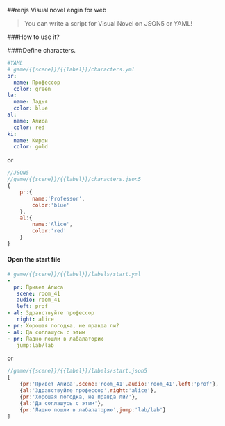 
##renjs
Visual novel engin for web
>You can write a script for Visual Novel on JSON5 or YAML!

###How to use it?

####Define characters.

```yaml
#YAML
# game/{{scene}}/{{label}}/characters.yml
pr:
  name: Профессор
  color: green
la:
  name: Ладья
  color: blue
al:
  name: Алиса
  color: red
ki:
  name: Кирон
  color: gold

```

or

```javascript
//JSON5
//game/{{scene}}/{{label}}/characters.json5
{
	pr:{ 
		name:'Professor',
		color:'blue'
	},
	al:{
		name:'Alice',
		color:'red'
	}
}

```

#### Open the start file
```yaml
# game/{{scene}}/{{label}}/labels/start.yml
-
  pr: Привет Алиса
   scene: room_41
   audio: room_41
   left: prof
- al: Здравствуйте профессор
   right: alice
- pr: Хорошая погодка, не правда ли?
- al: Да соглашусь с этим
- pr: Ладно пошли в лабалаторию
   jump:lab/lab

```
or
```javascript
//game/{{scene}}/{{label}}/labels/start.json5
[
	{pr:'Привет Алиса',scene:'room_41',audio:'room_41',left:'prof'},
	{al:'Здравствуйте профессор',right:'alice'},
	{pr:'Хорошая погодка, не правда ли?'},
	{al:'Да соглашусь с этим'},
	{pr:'Ладно пошли в лабалаторию',jump:'lab/lab'}
]
```


